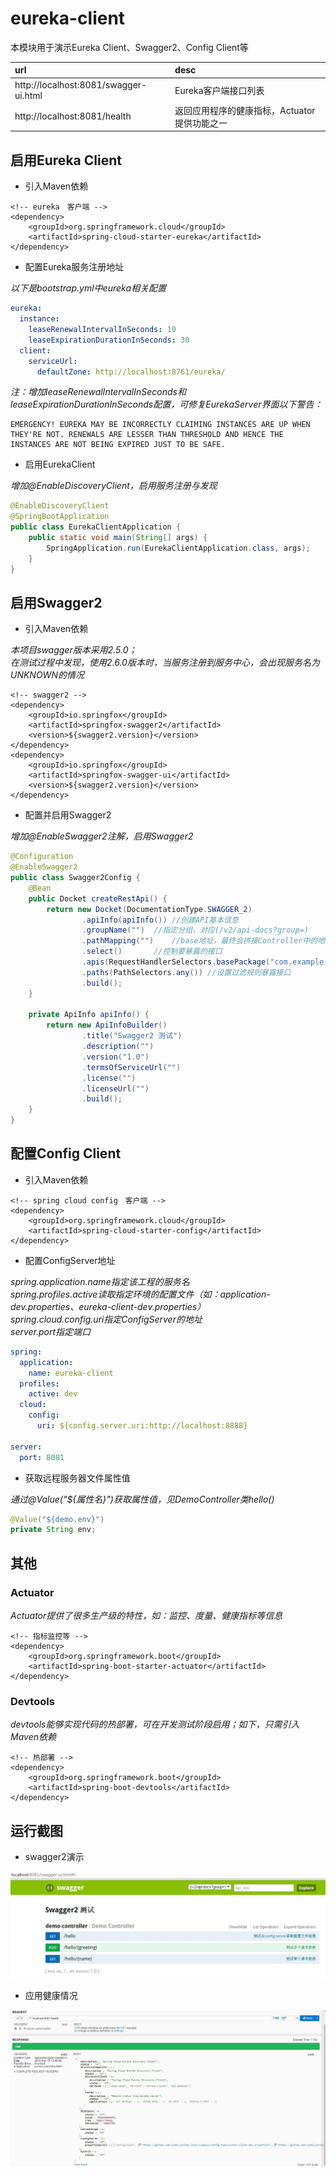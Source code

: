 # eureka-client  
本模块用于演示Eureka Client、Swagger2、Config Client等  

|url|desc|  
|:---|:---|   
|http://localhost:8081/swagger-ui.html|Eureka客户端接口列表|  
|http://localhost:8081/health|返回应用程序的健康指标，Actuator提供功能之一|   

## 启用Eureka Client  
* 引入Maven依赖  

``` maven
<!-- eureka　客户端 -->
<dependency>
    <groupId>org.springframework.cloud</groupId>
	<artifactId>spring-cloud-starter-eureka</artifactId>
</dependency>
```

* 配置Eureka服务注册地址  

_以下是bootstrap.yml中eureka相关配置_  

``` yml
eureka:
  instance:
    leaseRenewalIntervalInSeconds: 10
    leaseExpirationDurationInSeconds: 30
  client:
    serviceUrl:
      defaultZone: http://localhost:8761/eureka/
```

_注：增加leaseRenewalIntervalInSeconds和leaseExpirationDurationInSeconds配置，可修复EurekaServer界面以下警告：_  

```
EMERGENCY! EUREKA MAY BE INCORRECTLY CLAIMING INSTANCES ARE UP WHEN THEY'RE NOT. RENEWALS ARE LESSER THAN THRESHOLD AND HENCE THE INSTANCES ARE NOT BEING EXPIRED JUST TO BE SAFE.
```

* 启用EurekaClient  

_增加@EnableDiscoveryClient，启用服务注册与发现_  
``` java
@EnableDiscoveryClient
@SpringBootApplication
public class EurekaClientApplication {
	public static void main(String[] args) {
		SpringApplication.run(EurekaClientApplication.class, args);
	}
}
```

## 启用Swagger2
* 引入Maven依赖  

_本项目swagger版本采用2.5.0；_  
_在测试过程中发现，使用2.6.0版本时，当服务注册到服务中心，会出现服务名为UNKNOWN的情况_  

``` maven
<!-- swagger2 -->
<dependency>
	<groupId>io.springfox</groupId>
	<artifactId>springfox-swagger2</artifactId>
	<version>${swagger2.version}</version>
</dependency>
<dependency>
	<groupId>io.springfox</groupId>
	<artifactId>springfox-swagger-ui</artifactId>
	<version>${swagger2.version}</version>
</dependency>
```

* 配置并启用Swagger2  

_增加@EnableSwagger2注解，启用Swagger2_  

``` java
@Configuration
@EnableSwagger2
public class Swagger2Config {	
	@Bean
	public Docket createRestApi() {
		return new Docket(DocumentationType.SWAGGER_2)
				.apiInfo(apiInfo())	//创建API基本信息
				.groupName("")	//指定分组，对应(/v2/api-docs?group=)
				.pathMapping("")	//base地址，最终会拼接Controller中的地址
				.select()		//控制要暴露的接口
				.apis(RequestHandlerSelectors.basePackage("com.example.eureka.client.controller"))	//通过指定扫描包暴露接口
				.paths(PathSelectors.any())	//设置过滤规则暴露接口
				.build();
	}
	
	private ApiInfo apiInfo() {
		return new ApiInfoBuilder()
				.title("Swagger2 测试")
				.description("")
				.version("1.0")
				.termsOfServiceUrl("")
				.license("")
				.licenseUrl("")
				.build();
	}
}
```


## 配置Config Client
* 引入Maven依赖  

``` maven
<!-- spring cloud config　客户端 -->
<dependency>
	<groupId>org.springframework.cloud</groupId>
	<artifactId>spring-cloud-starter-config</artifactId>
</dependency>
```

* 配置ConfigServer地址  

_spring.application.name指定该工程的服务名_  
_spring.profiles.active读取指定环境的配置文件（如：application-dev.properties、eureka-client-dev.properties）_  
_spring.cloud.config.uri指定ConfigServer的地址_  
_server.port指定端口_  

``` yml
spring:
  application:
    name: eureka-client
  profiles:
    active: dev
  cloud:
    config:
      uri: ${config.server.uri:http://localhost:8888} 

server:
  port: 8081
```

* 获取远程服务器文件属性值  

_通过@Value("${属性名}")获取属性值，见DemoController类hello()_  

``` java
@Value("${demo.env}")
private String env;
```

## 其他
### Actuator

_Actuator提供了很多生产级的特性，如：监控、度量、健康指标等信息_

``` maven
<!-- 指标监控等 -->
<dependency>
	<groupId>org.springframework.boot</groupId>
	<artifactId>spring-boot-starter-actuator</artifactId>
</dependency>
```

### Devtools

_devtools能够实现代码的热部署，可在开发测试阶段启用；如下，只需引入Maven依赖_

``` maven
<!-- 热部署 -->
<dependency>
	<groupId>org.springframework.boot</groupId>
	<artifactId>spring-boot-devtools</artifactId>
</dependency>
```

## 运行截图  

* swagger2演示  

![swagger2](../_images/eureka-client/swagger.jpg)   

* 应用健康情况  

![actuator](../_images/eureka-client/health.jpg)   